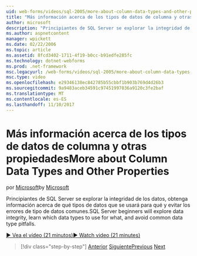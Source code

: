 ```yaml
---
uid: web-forms/videos/sql-2005/more-about-column-data-types-and-other-properties
title: "Más información acerca de los tipos de datos de columna y otras propiedades | Documentos de Microsoft"
author: microsoft
description: "Principiantes de SQL Server se explorar la integridad de los datos, obtenga información acerca de qué tipos de datos que se usará para qué y evitar los errores de tipo de datos comunes."
ms.author: aspnetcontent
manager: wpickett
ms.date: 02/22/2006
ms.topic: article
ms.assetid: 8fcd3402-1711-4f19-b0cc-b91edfe285fc
ms.technology: dotnet-webforms
ms.prod: .net-framework
msc.legacyurl: /web-forms/videos/sql-2005/more-about-column-data-types-and-other-properties
msc.type: video
ms.openlocfilehash: e29346138ec842785b55cbbf1b903b769d4d26b3
ms.sourcegitcommit: 9a9483aceb34591c97451997036a9120c3fe2baf
ms.translationtype: MT
ms.contentlocale: es-ES
ms.lasthandoff: 11/10/2017
---
```

<a name="more-about-column-data-types-and-other-properties"></a><span data-ttu-id="0906e-103">Más información acerca de los tipos de datos de columna y otras propiedades</span><span class="sxs-lookup"><span data-stu-id="0906e-103">More about Column Data Types and Other Properties</span></span>
====================
<span data-ttu-id="0906e-104">por [Microsoft](https://github.com/microsoft)</span><span class="sxs-lookup"><span data-stu-id="0906e-104">by [Microsoft](https://github.com/microsoft)</span></span>

<span data-ttu-id="0906e-105">Principiantes de SQL Server se explorar la integridad de los datos, obtenga información acerca de qué tipos de datos que se usará para qué y evitar los errores de tipo de datos comunes.</span><span class="sxs-lookup"><span data-stu-id="0906e-105">SQL Server beginners will explore data integrity, learn which data types to use for what, and avoid common data type pitfalls.</span></span>

[<span data-ttu-id="0906e-106">&#9654; Vea el vídeo (21 minutos)</span><span class="sxs-lookup"><span data-stu-id="0906e-106">&#9654; Watch video (21 minutes)</span></span>](https://channel9.msdn.com/Blogs/ASP-NET-Site-Videos/more-about-column-data-types-and-other-properties)

>[!div class="step-by-step"]
<span data-ttu-id="0906e-107">[Anterior](understanding-database-tables-and-records.md)
[Siguiente](designing-relational-database-tables.md)</span><span class="sxs-lookup"><span data-stu-id="0906e-107">[Previous](understanding-database-tables-and-records.md)
[Next](designing-relational-database-tables.md)</span></span>

